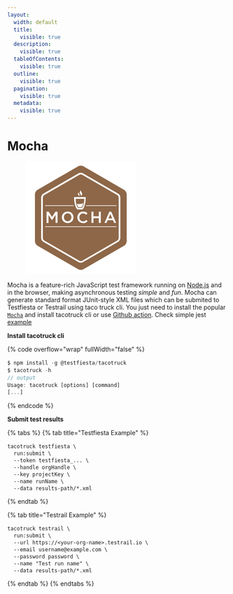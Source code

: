 ```yaml
---
layout:
  width: default
  title:
    visible: true
  description:
    visible: true
  tableOfContents:
    visible: true
  outline:
    visible: true
  pagination:
    visible: true
  metadata:
    visible: true
---
```


# Mocha

<figure><img src="../../../.gitbook/assets/Mocha_logo.svg" alt="" width="256"><figcaption></figcaption></figure>

Mocha is a feature-rich JavaScript test framework running on [Node.js](https://nodejs.org/) and in the browser, making asynchronous testing _simple_ and _fun_. Mocha can generate standard format JUnit-style XML files which can be  submited  to Testfiesta or Testrail using taco truck cli. You just need to install the popular [`Mocha`](https://mochajs.org/#installation)  and install tacotruck  cli or use [Github action](https://github.com/testfiesta/tacotruck-action).  Check simple jest  [example](https://github.com/testfiesta/tacotruck-examples/tree/main/demo-mocha-tf) &#x20;

**Install tacotruck cli** &#x20;

{% code overflow="wrap" fullWidth="false" %}
```javascript
$ npm install -g @testfiesta/tacotruck
$ tacotruck -h
// output
Usage: tacotruck [options] [command]
[...]
```
{% endcode %}

**Submit test results**

{% tabs %}
{% tab title="Testfiesta Example" %}
```
tacotruck testfiesta \
  run:submit \
  --token testfiesta_... \
  --handle orgHandle \
  --key projectKey \
  --name runName \
  --data results-path/*.xml
```
{% endtab %}

{% tab title="Testrail Example" %}
```
tacotruck testrail \
  run:submit \
  --url https://<your-org-name>.testrail.io \
  --email username@example.com \
  --password password \
  --name "Test run name" \
  --data results-path/*.xml
```
{% endtab %}
{% endtabs %}

